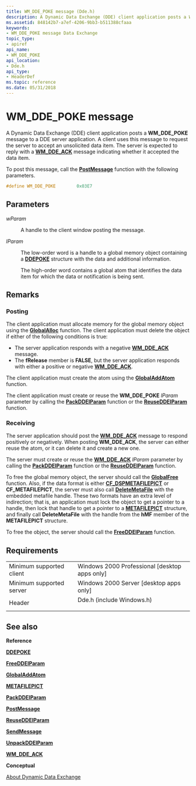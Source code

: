 ```yaml
---
title: WM_DDE_POKE message (Dde.h)
description: A Dynamic Data Exchange (DDE) client application posts a WM\_DDE\_POKE message to a DDE server application.
ms.assetid: 848142b7-a7ef-4206-9bb3-b511388cfaaa
keywords:
- WM_DDE_POKE message Data Exchange
topic_type:
- apiref
api_name:
- WM_DDE_POKE
api_location:
- Dde.h
api_type:
- HeaderDef
ms.topic: reference
ms.date: 05/31/2018
---
```


# WM\_DDE\_POKE message

A Dynamic Data Exchange (DDE) client application posts a **WM\_DDE\_POKE** message to a DDE server application. A client uses this message to request the server to accept an unsolicited data item. The server is expected to reply with a [**WM\_DDE\_ACK**](wm-dde-ack.md) message indicating whether it accepted the data item.

To post this message, call the [**PostMessage**](/windows/desktop/api/winuser/nf-winuser-postmessagea) function with the following parameters.


```C++
#define WM_DDE_POKE        0x03E7
```



## Parameters

<dl> <dt>

*wParam* 
</dt> <dd>

A handle to the client window posting the message.

</dd> <dt>

*lParam* 
</dt> <dd>

The low-order word is a handle to a global memory object containing a [**DDEPOKE**](/windows/desktop/api/Dde/ns-dde-ddepoke) structure with the data and additional information.

The high-order word contains a global atom that identifies the data item for which the data or notification is being sent.

</dd> </dl>

## Remarks

### Posting

The client application must allocate memory for the global memory object using the [**GlobalAlloc**](/windows/desktop/api/winbase/nf-winbase-globalalloc) function. The client application must delete the object if either of the following conditions is true:

-   The server application responds with a negative [**WM\_DDE\_ACK**](wm-dde-ack.md) message.
-   The **fRelease** member is **FALSE**, but the server application responds with either a positive or negative [**WM\_DDE\_ACK**](wm-dde-ack.md).

The client application must create the atom using the [**GlobalAddAtom**](/windows/desktop/api/Winbase/nf-winbase-globaladdatoma) function.

The client application must create or reuse the **WM\_DDE\_POKE** *lParam* parameter by calling the [**PackDDElParam**](/windows/desktop/api/Dde/nf-dde-packddelparam) function or the [**ReuseDDElParam**](/windows/desktop/api/Dde/nf-dde-reuseddelparam) function.

### Receiving

The server application should post the [**WM\_DDE\_ACK**](wm-dde-ack.md) message to respond positively or negatively. When posting **WM\_DDE\_ACK**, the server can either reuse the atom, or it can delete it and create a new one.

The server must create or reuse the [**WM\_DDE\_ACK**](wm-dde-ack.md) *lParam* parameter by calling the [**PackDDElParam**](/windows/desktop/api/Dde/nf-dde-packddelparam) function or the [**ReuseDDElParam**](/windows/desktop/api/Dde/nf-dde-reuseddelparam) function.

To free the global memory object, the server should call the [**GlobalFree**](/windows/desktop/api/winbase/nf-winbase-globalfree) function. Also, if the data format is either [**CF\_DSPMETAFILEPICT**](clipboard-formats.md) or **CF\_METAFILEPICT**, the server must also call [**DeleteMetaFile**](/windows/desktop/api/wingdi/nf-wingdi-deletemetafile) with the embedded metafile handle. These two formats have an extra level of indirection; that is, an application must lock the object to get a pointer to a handle, then lock that handle to get a pointer to a [**METAFILEPICT**](/windows/win32/api/wingdi/ns-wingdi-metafilepict) structure, and finally call **DeleteMetaFile** with the handle from the **hMF** member of the **METAFILEPICT** structure.

To free the object, the server should call the [**FreeDDElParam**](/windows/desktop/api/Dde/nf-dde-freeddelparam) function.

## Requirements



|                                     |                                                                                                      |
|-------------------------------------|------------------------------------------------------------------------------------------------------|
| Minimum supported client<br/> | Windows 2000 Professional \[desktop apps only\]<br/>                                           |
| Minimum supported server<br/> | Windows 2000 Server \[desktop apps only\]<br/>                                                 |
| Header<br/>                   | <dl> <dt>Dde.h (include Windows.h)</dt> </dl> |



## See also

<dl> <dt>

**Reference**
</dt> <dt>

[**DDEPOKE**](/windows/desktop/api/Dde/ns-dde-ddepoke)
</dt> <dt>

[**FreeDDElParam**](/windows/desktop/api/Dde/nf-dde-freeddelparam)
</dt> <dt>

[**GlobalAddAtom**](/windows/desktop/api/Winbase/nf-winbase-globaladdatoma)
</dt> <dt>

[**METAFILEPICT**](/windows/win32/api/wingdi/ns-wingdi-metafilepict)
</dt> <dt>

[**PackDDElParam**](/windows/desktop/api/Dde/nf-dde-packddelparam)
</dt> <dt>

[**PostMessage**](/windows/desktop/api/winuser/nf-winuser-postmessagea)
</dt> <dt>

[**ReuseDDElParam**](/windows/desktop/api/Dde/nf-dde-reuseddelparam)
</dt> <dt>

[**SendMessage**](/windows/desktop/api/winuser/nf-winuser-sendmessage)
</dt> <dt>

[**UnpackDDElParam**](/windows/desktop/api/Dde/nf-dde-unpackddelparam)
</dt> <dt>

[**WM\_DDE\_ACK**](wm-dde-ack.md)
</dt> <dt>

**Conceptual**
</dt> <dt>

[About Dynamic Data Exchange](about-dynamic-data-exchange.md)
</dt> </dl>

 

